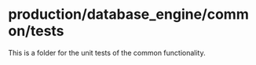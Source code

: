 # production/database_engine/common/tests
This is a folder for the unit tests of the common functionality.
